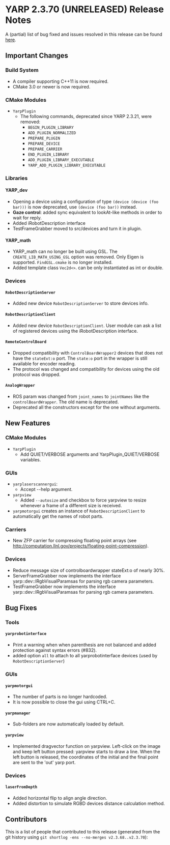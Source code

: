 YARP 2.3.70 (UNRELEASED) Release Notes
======================================

A (partial) list of bug fixed and issues resolved in this release can be found
[here](https://github.com/robotology/yarp/issues?q=label%3A%22Fixed+in%3A+YARP+2.3.70%22).


Important Changes
-----------------

### Build System

* A compiler supporting C++11 is now required.
* CMake 3.0 or newer is now required.

### CMake Modules

* `YarpPlugin`
  * The following commands, deprecated since YARP 2.3.21, were removed:
    * `BEGIN_PLUGIN_LIBRARY`
    * `ADD_PLUGIN_NORMALIZED`
    * `PREPARE_PLUGIN`
    * `PREPARE_DEVICE`
    * `PREPARE_CARRIER`
    * `END_PLUGIN_LIBRARY`
    * `ADD_PLUGIN_LIBRARY_EXECUTABLE`
    * `YARP_ADD_PLUGIN_LIBRARY_EXECUTABLE`

### Libraries

#### YARP_dev

* Opening a device using a configuration of type `(device (device (foo bar)))`
  is now deprecated, use `(device (foo bar))` instead.
* **Gaze control**: added sync equivalent to lookAt-like methods in order to wait
  for reply.
* Added iRobotDescription interface
* TestFrameGrabber moved to src/devices and turn it in plugin.

#### YARP_math

* YARP_math can no longer be built using GSL. The `CREATE_LIB_MATH_USING_GSL`
  option was removed. Only Eigen is supported. `FindGSL.cmake` is no longer
  installed.
* Added template class `Vec2d<>`. can be only instantiated as int or double.

### Devices

#### `RobotDescriptionServer`
* Added new device `RobotDescriptionServer` to store devices info.

#### `RobotDescriptionClient`
* Added new device `RobotDescriptionClient`. User module can ask a list of registered 
  devices using the iRobotDescription interface.


#### `RemoteControlBoard`

* Dropped compatibility with `ControlBoardWrapper2` devices that does not have
  the `stateExt:o` port.
  The `state:o` port in the wrapper is still available for encoder reading.
* The protocol was changed and compatibility for devices using the old protocol
  was dropped.

#### `AnalogWrapper`

* ROS param was changed from `joint_names` to `jointNames` like the
  `controlBoardWrapper`. The old name is deprecated.
* Deprecated all the constructors except for the one without arguments.


New Features
------------

### CMake Modules

* `YarpPlugin`
  * Add QUIET/VERBOSE arguments and YarpPlugin_QUIET/VERBOSE variables.

### GUIs

* `yarplaserscannergui`:
  * Accept --help argument.
* `yarpview`
  * Added `--autosize` and checkbox to force yarpview to resize whenever a frame
    of a different size is received.
* `yarpmotorgui` creates an instance of `RobotDescriptionClient` to automatically get the names
   of robot parts.

### Carriers

* New ZFP carrier for compressing floating point arrays (see
  http://computation.llnl.gov/projects/floating-point-compression).

### Devices

* Reduce message size of controlboardwrapper stateExt:o of nearly 30%.
* ServerFrameGrabber now implements the interface yarp::dev::IRgbVisualParamsas for parsing rgb camera parameters.
* TestFrameGrabber now implements the interface yarp::dev::IRgbVisualParamsas for parsing rgb camera parameters.


Bug Fixes
---------

### Tools

#### `yarprobotinterface`

* Print a warning when when parenthesis are not balanced and added protection
  against syntax errors (#832).
* added option `all` to attach to all yarprobotinterface devices (used by `RobotDescriptionServer`)

### GUIs

#### `yarpmotorgui`

* The number of parts is no longer hardcoded.
* It is now possible to close the gui using CTRL+C.

#### `yarpmanager`

* Sub-folders are now automatically loaded by default.

#### `yarpview`

*  Implemented dragvector function on yarpview. Left-click on the image and keep left button pressed: yarpview starts to draw a line.
   When the left button is released, the coordinates of the initial and the final point are sent to the 'out' yarp port.

   
### Devices

#### `laserFromDepth`

* Added horizontal flip to align angle direction.
* Added distortion to simulate RGBD devices distance calculation method.


Contributors
------------

This is a list of people that contributed to this release (generated from the
git history using `git shortlog -ens --no-merges v2.3.68..v2.3.70`):

```
```
